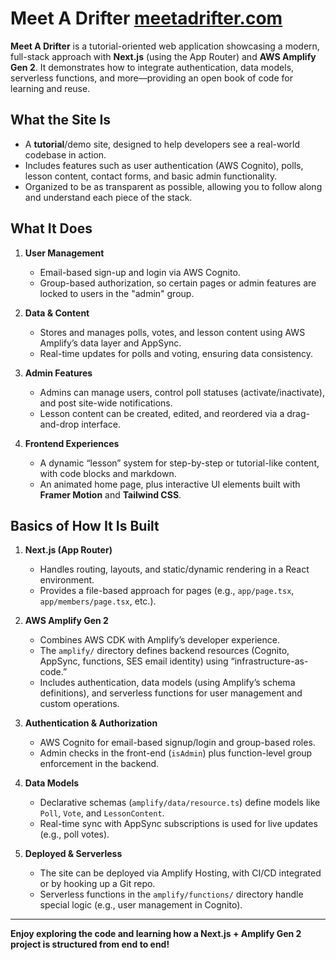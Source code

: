 # Meet A Drifter [meetadrifter.com](https://www.meetadrifter.com)


**Meet A Drifter** is a tutorial-oriented web application showcasing a modern, full-stack approach with **Next.js** (using the App Router) and **AWS Amplify Gen 2**. It demonstrates how to integrate authentication, data models, serverless functions, and more—providing an open book of code for learning and reuse.

## What the Site Is

- A **tutorial**/demo site, designed to help developers see a real-world codebase in action.
- Includes features such as user authentication (AWS Cognito), polls, lesson content, contact forms, and basic admin functionality.
- Organized to be as transparent as possible, allowing you to follow along and understand each piece of the stack.

## What It Does

1. **User Management**  
   - Email-based sign-up and login via AWS Cognito.
   - Group-based authorization, so certain pages or admin features are locked to users in the "admin" group.

2. **Data & Content**  
   - Stores and manages polls, votes, and lesson content using AWS Amplify’s data layer and AppSync.
   - Real-time updates for polls and voting, ensuring data consistency.

3. **Admin Features**  
   - Admins can manage users, control poll statuses (activate/inactivate), and post site-wide notifications.
   - Lesson content can be created, edited, and reordered via a drag-and-drop interface.

4. **Frontend Experiences**  
   - A dynamic “lesson” system for step-by-step or tutorial-like content, with code blocks and markdown.
   - An animated home page, plus interactive UI elements built with **Framer Motion** and **Tailwind CSS**.

## Basics of How It Is Built

1. **Next.js (App Router)**  
   - Handles routing, layouts, and static/dynamic rendering in a React environment.
   - Provides a file-based approach for pages (e.g., `app/page.tsx`, `app/members/page.tsx`, etc.).

2. **AWS Amplify Gen 2**  
   - Combines AWS CDK with Amplify’s developer experience.  
   - The `amplify/` directory defines backend resources (Cognito, AppSync, functions, SES email identity) using “infrastructure-as-code.”
   - Includes authentication, data models (using Amplify’s schema definitions), and serverless functions for user management and custom operations.

3. **Authentication & Authorization**  
   - AWS Cognito for email-based signup/login and group-based roles.
   - Admin checks in the front-end (`isAdmin`) plus function-level group enforcement in the backend.

4. **Data Models**  
   - Declarative schemas (`amplify/data/resource.ts`) define models like `Poll`, `Vote`, and `LessonContent`.
   - Real-time sync with AppSync subscriptions is used for live updates (e.g., poll votes).

5. **Deployed & Serverless**  
   - The site can be deployed via Amplify Hosting, with CI/CD integrated or by hooking up a Git repo.
   - Serverless functions in the `amplify/functions/` directory handle special logic (e.g., user management in Cognito).

---

**Enjoy exploring the code and learning how a Next.js + Amplify Gen 2 project is structured from end to end!**
